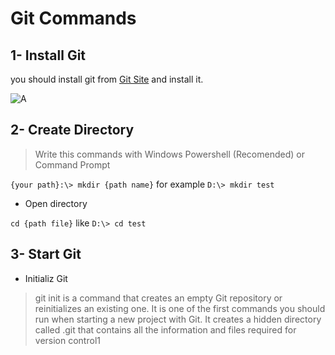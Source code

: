 # Git Commands

## 1- Install Git
you should install git from [Git Site](https://git-scm.com/) and install it.

![A](https://github.com/ALTONIBOT/Public/blob/main/img/A.png)

## 2- Create Directory
> Write this commands with Windows Powershell (Recomended) or Command Prompt

`{your path}:\> mkdir {path name}` for example `D:\> mkdir test`

* Open directory

`cd {path file}` like `D:\> cd test`

## 3- Start Git

* Initializ Git
> git init is a command that creates an empty Git repository or reinitializes an existing one. It is one of the first commands you should run when starting a new project with Git. It creates a hidden directory called .git that contains all the information and files required for version control1